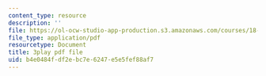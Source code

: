 ```yaml
---
content_type: resource
description: ''
file: https://ol-ocw-studio-app-production.s3.amazonaws.com/courses/18-03-differential-equations-spring-2010/b4e0484fdf2ebc7e6247e5e5fef88af7_qZHseRxAWZ8.pdf
file_type: application/pdf
resourcetype: Document
title: 3play pdf file
uid: b4e0484f-df2e-bc7e-6247-e5e5fef88af7
---
```

